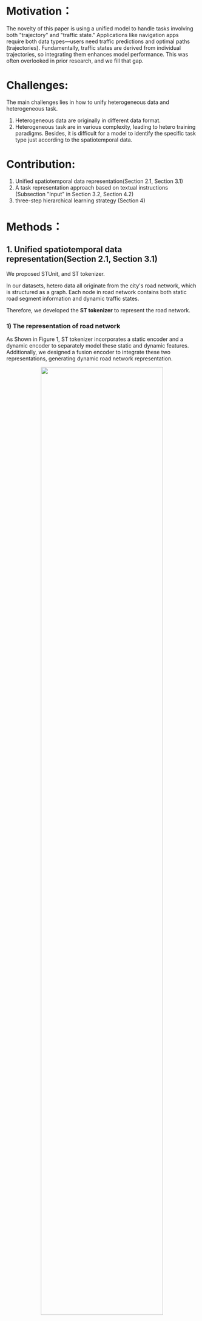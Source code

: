 # Motivation：

The novelty of this paper is using a unified model to handle tasks involving both "trajectory" and "traffic state." Applications like navigation apps require both data types—users need traffic predictions and optimal paths (trajectories). Fundamentally, traffic states are derived from individual trajectories, so integrating them enhances model performance. This was often overlooked in prior research, and we fill that gap.

# Challenges:

The main challenges lies in how to unify heterogeneous data and heterogeneous task.

1. Heterogeneous data are originally in different data format.
2. Heterogeneous task are in various complexity, leading to hetero training paradigms. Besides, it is difficult for a model to identify the specific task type just according to the spatiotemporal data.

# Contribution:

1. Unified spatiotemporal data representation(Section 2.1, Section 3.1)
2. A task representation approach based on textual instructions (Subsection "Input" in Section 3.2, Section 4.2)
3. three-step hierarchical learning strategy (Section 4)

# Methods：

## 1. Unified spatiotemporal data representation(Section 2.1, Section 3.1)

We proposed STUnit, and ST tokenizer.

In our datasets, hetero data all originate from the city's road network, which is structured as a graph. Each node in road network contains both static road segment information and dynamic traffic states.

Therefore, we developed the **ST tokenizer** to represent the road network.

### 1) The representation of road network
As Shown in Figure 1, ST tokenizer incorporates a static encoder and a dynamic encoder to separately model these static and dynamic features. Additionally, we designed a fusion encoder to integrate these two representations, generating dynamic road network representation.

<div align="center"><img src=image/Article/Figure1.png width=80% /></div>

### 2) The representation of ST data

As shown in Figure 2, We find that either trajectory and traffic state is essentially a sequence, sampling from the dynamic road network. 

From that view, the most difference between trajectory and traffic state lies in sampling manner

Therefore, we designed STUnit to unified both trajectory and traffic state data into sequence format.

<div align="center"><img src=image/Article/Figure2.png width=80% /></div>


By integrating STUnit and the ST tokenizer, both trajectory and traffic states are commonly represented as feature sequence. 

Therefore, all tasks can be trained in sequence modeling manner.

Considering the strong sequence modeling capabilities of GPT-2, we selected it as the backbone of our model.


<div align="center"><img src=image/Article/Figure3.png width=80% /></div>

## 2. A task representation approach based on textual instructions (Subsection "Input" in Section 3.2, Section 4.2)

It is difficult for a model to identify the specific task type just according to the spatiotemporal data, because various task may share the same ST input.

To address this, we introduce an instruction mechanism that serves as a task identifier. 

Based on this approach, data from multiple spatiotemporal tasks can be integrated into a single dataset for joint training.

Specifically :

we categorize ST tasks into four major types (see in paper's Table 1), with the outputs summarized into two forms: classification of static road segment IDs and regression of dynamic features. Accordingly, we define task placeholders as [CLS] for classification and [REG] for regression.

First, we designed task placeholders to act as output markers, indicating the type and quantity of outputs for each task. Additionally, we provide individual textual instruction templates for each task to specify the task type. Details of these templates can be found in the Appendix, and section 4.2

## three-step hierarchical learning strategy (Section 4)

Heterogeneous tasks differ in complexity and training paradigm. For instance, generation tasks produce sequences as outputs, using sequence labels as supervision, while classification and regression tasks rely on single-value labels for supervision.

To address these challenges, we designed a three-stage training process:

Pre-training: In this stage, only spatiotemporal data (ST data) and task placeholders are involved.

Prompt tuning: With the aid of textual instructions, the model is jointly fine-tuned on omultiple tasks, 
After this stage, model is able to handle classification, regression tasks.

Reinforcement Learning (RL): In the final stage, RL is introduced to specifically enhance the model's performance on sequence-labeling tasks, such as generation.

<div align="center"><img src=image/Article/Figure4.png width=100% /></div>


## Performance Comparison (Figure 1)

Our model is able to integrate various types of data and simultaneously handle multiple types of tasks (shown in paper's Tab1).
For each task, current methods prefer to design task-specific models.
As a result, we must compare our model with three distinct categories of baselines.

Specifically, we compare our model with three types of task-specific baselines. The corresponding datasets, models, and tasks for each type of baseline are detailed in the figure：

<div align="center"><img src=image/Article/traditional_model.png width=100% /></div>

In current methods, these three baselines differ in both model architecture and training paradigms. Our model serves as the initial probe to simultaneously handle such different tasks. In BIGST, the relationships among data, model, and tasks are as follows:

<div align="center"><img src=image/Article/BIGST_model.png width=100% /></div>

In paper's figure 1, each edge node is the task name, with its corresponding metric indicated in parentheses. Our model is represented by the only circular curve, while the performance curves of other models are confined to some specific local regions. The original version of paper's figure 1 is shown as:

<div align="center"><img src=image/Article/Paper_Figure1.png width=100% /></div>

To provide a clearer comparison of BIGST's performance against various baselines, we simplify paper's figure 1 according to the types of baseline. The results are presented as follows:


### The comparison of trajectory representation baselines:
<div align="center"><img src=image/Article/Figure1_1.png width=100% /></div>

### The comparison of trajectory generation baselines:
<div align="center"><img src=image/Article/Figure1_2.png width=100% /></div>

### The comparison of traffic state prediction baselines:
<div align="center"><img src=image/Article/Figure1_3.png width=100% /></div>
